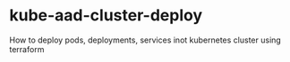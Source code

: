 # kube-aad-cluster-deploy

How to deploy pods, deployments, services inot kubernetes cluster using terraform
